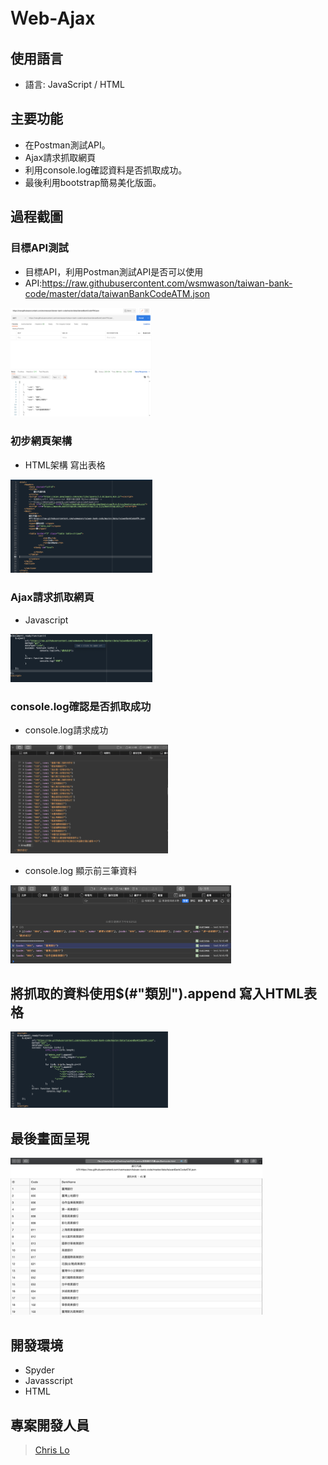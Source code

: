 # Ｗeb-Ajax

## 使用語言

- 語言:  JavaScript  /  HTML

## 主要功能

- 在Postman測試API。
- Ajax請求抓取網頁
- 利用console.log確認資料是否抓取成功。
- 最後利用bootstrap簡易美化版面。

## 過程截圖
### 目標API測試
- 目標API，利用Postman測試API是否可以使用
- API:https://raw.githubusercontent.com/wsmwason/taiwan-bank-code/master/data/taiwanBankCodeATM.json


<img src="./test_api.png" alt="cover" width="45%"> 

### 初步網頁架構
- HTML架構 寫出表格
<img src="./html.png" alt="cover" width="45%"> 

### Ajax請求抓取網頁
- Javascript
<img src="./get_api.png" alt="cover" width="45%"> 

### console.log確認是否抓取成功
- console.log請求成功
<img src="./get_success.png" alt="Cover" width="50%"/>

- console.log 顯示前三筆資料
<img src="./get_top3.png" alt="Cover" width="70%"/>

## 將抓取的資料使用$(#"類別").append 寫入HTML表格
<img src="./final script.png" alt="Cover" width="50%"/>

## 最後畫面呈現
<img src="./final output.png" alt="Cover" width="80%"/>

## 開發環境
- Spyder
- Javasscript
- HTML


## 專案開發人員

> [Chris Lo](https://github.com/Chrislo-coding)
